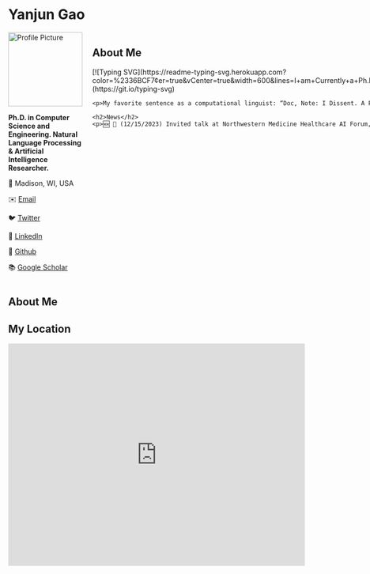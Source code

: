 # Yanjun Gao

<div style="display: flex;">
  <div style="flex: 1; margin-right: 20px;">
    <img src="path_to_your_profile_picture.jpg" alt="Profile Picture" style="width: 150px;">
    <p><strong>Ph.D. in Computer Science and Engineering. Natural Language Processing & Artificial Intelligence Researcher.</strong></p>
    <p>📍 Madison, WI, USA</p>
    <p>✉️ <a href="mailto:your_email@example.com">Email</a></p>
    <p>🐦 <a href="https://twitter.com/your_twitter_handle">Twitter</a></p>
    <p>👔 <a href="https://linkedin.com/in/your_linkedin_handle">LinkedIn</a></p>
    <p>🐙 <a href="https://github.com/your_github_handle">Github</a></p>
    <p>📚 <a href="https://scholar.google.com/citations?user=your_google_scholar_id">Google Scholar</a></p>
  </div>
  <div style="flex: 3;">
    <h2>About Me</h2>
    [![Typing SVG](https://readme-typing-svg.herokuapp.com?color=%2336BCF7&center=true&vCenter=true&width=600&lines=I+am+Currently+a+Ph.D+Student+in+Xiamen+University;+I+Received+My+M.S.+Degree+in+Telecom+from+UNSW;+My+Research+Interests+Include:;+Natural+Language+Processing,+Computer+Vision,+etc.)](https://git.io/typing-svg)

    <p>My favorite sentence as a computational linguist: “Doc, Note: I Dissent. A Fast Never Prevents A Fatness. I Diet On Cod.” – Garfield.</p>

    <h2>News</h2>
    <p>🆕 📢 (12/15/2023) Invited talk at Northwestern Medicine Healthcare AI Forum, by Institute for Artificial Intelligence in Medicine! <a href="https://example.com">Link to the recording</a></p>
  </div>
</div>


## About Me

## My Location
<iframe src="https://www.google.com/maps/embed?pb=!1m18!1m12!1m3!1d11153.316369043733!2d118.098501!3d24.439521!2m3!1f0!2f0!3f0!3m2!1i1024!2i768!4f13.1!3m3!1m2!1s0x0%3A0x0!2zMjTCsDI2JzIyLjMiTiAxMTjCsDA1JzU0LjYiRQ!5e0!3m2!1sen!2s!4v1597822389101!5m2!1sen!2s" width="600" height="450" style="border:0;" allowfullscreen="" aria-hidden="false" tabindex="0"></iframe>
